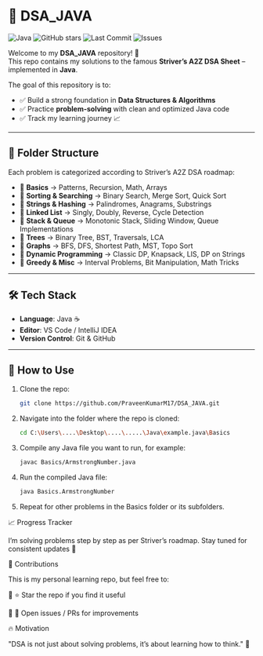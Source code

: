 # 📘 DSA_JAVA  

![Java](https://img.shields.io/badge/Language-Java-blue?style=for-the-badge&logo=java&logoColor=white)
![GitHub stars](https://img.shields.io/github/stars/PraveenKumarM17/DSA_JAVA?style=for-the-badge)
![Last Commit](https://img.shields.io/github/last-commit/PraveenKumarM17/DSA_JAVA?style=for-the-badge)
![Issues](https://img.shields.io/github/issues/PraveenKumarM17/DSA_JAVA?style=for-the-badge)


Welcome to my **DSA_JAVA** repository! 🚀  
This repo contains my solutions to the famous **Striver’s A2Z DSA Sheet** – implemented in **Java**.  

The goal of this repository is to:  
- ✅ Build a strong foundation in **Data Structures & Algorithms**  
- ✅ Practice **problem-solving** with clean and optimized Java code  
- ✅ Track my learning journey 📈  

---

## 📂 Folder Structure  
Each problem is categorized according to Striver’s A2Z DSA roadmap:  

- 🔹 **Basics** → Patterns, Recursion, Math, Arrays  
- 🔹 **Sorting & Searching** → Binary Search, Merge Sort, Quick Sort  
- 🔹 **Strings & Hashing** → Palindromes, Anagrams, Substrings  
- 🔹 **Linked List** → Singly, Doubly, Reverse, Cycle Detection  
- 🔹 **Stack & Queue** → Monotonic Stack, Sliding Window, Queue Implementations  
- 🔹 **Trees** → Binary Tree, BST, Traversals, LCA  
- 🔹 **Graphs** → BFS, DFS, Shortest Path, MST, Topo Sort  
- 🔹 **Dynamic Programming** → Classic DP, Knapsack, LIS, DP on Strings  
- 🔹 **Greedy & Misc** → Interval Problems, Bit Manipulation, Math Tricks  

---

## 🛠️ Tech Stack  
- **Language**: Java ☕  
- **Editor**: VS Code / IntelliJ IDEA  
- **Version Control**: Git & GitHub  

---

## 🚀 How to Use  
1. Clone the repo:  
   ```bash
   git clone https://github.com/PraveenKumarM17/DSA_JAVA.git

2. Navigate into the folder where the repo is cloned:
   ```bash
   cd C:\Users\....\Desktop\....\.....\Java\example.java\Basics

3. Compile any Java file you want to run, for example:
   ```bash
   javac Basics/ArmstrongNumber.java

4. Run the compiled Java file:
   ```bash
   java Basics.ArmstrongNumber

5. Repeat for other problems in the Basics folder or its subfolders.


📈 Progress Tracker

I’m solving problems step by step as per Striver’s roadmap.
Stay tuned for consistent updates 💯



🤝 Contributions

This is my personal learning repo, but feel free to:

  🔹 ⭐ Star the repo if you find it useful
  
  🔹 📝 Open issues / PRs for improvements



🔥 Motivation

  "DSA is not just about solving problems, it’s about learning how to think." 🧠

